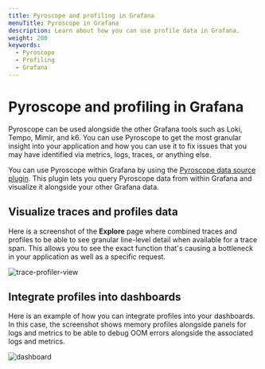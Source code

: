```yaml
---
title: Pyroscope and profiling in Grafana
menuTitle: Pyroscope in Grafana
description: Learn about how you can use profile data in Grafana.
weight: 200
keywords:
  - Pyroscope
  - Profiling
  - Grafana
---
```


<!-- This is placeholder page while we get the content written.  -->

# Pyroscope and profiling in Grafana

Pyroscope can be used alongside the other Grafana tools such as Loki, Tempo, Mimir, and k6.
You can use Pyroscope to get the most granular insight into your application and how you can use it to fix issues that you may have identified via metrics, logs, traces, or anything else.

You can use Pyroscope within Grafana by using the [Pyroscope data source plugin](https://grafana.com/docs/grafana/<GRAFANA_VERSION>/datasources/grafana-pyroscope/).
This plugin lets you query Pyroscope data from within Grafana and visualize it alongside your other Grafana data.

## Visualize traces and profiles data

Here is a screenshot of the **Explore** page where combined traces and profiles to be able to see granular line-level detail when available for a trace span. This allows you to see the exact function that's causing a bottleneck in your application as well as a specific request.

![trace-profiler-view](https://grafana.com/static/img/pyroscope/pyroscope-trace-profiler-view-2023-11-30.png)

## Integrate profiles into dashboards

Here is an example of how you can integrate profiles into your dashboards. In this case, the screenshot shows memory profiles alongside panels for logs and metrics to be able to debug OOM errors alongside the associated logs and metrics.

![dashboard](https://grafana.com/static/img/pyroscope/grafana-pyroscope-dashboard-2023-11-30.png)

